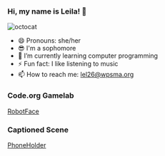 ### Hi, my name is Leila! 👋
![octocat](https://github.com/leilale1/leilale1/assets/146843642/ff8ab0a1-67b0-448d-85d0-82d92e35c908)
- 😄 Pronouns: she/her
- 😎 I'm a sophomore
- 🌱 I’m currently learning computer programming
- ⚡ Fun fact: I like listening to music
- 📫 How to reach me: lel26@wpsma.org

### Code.org Gamelab
[RobotFace](https://leilale1.github.io/Robot/)

### Captioned Scene
[PhoneHolder](https://studio.code.org/projects/gamelab/CJI6hdbIkXggWSM4lRxoaaju8C2eR3XFOvOiEwwuaJA/)
